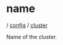 # name

/ [config](/reference/server-config/index.md) / [cluster](/reference/server-config/config/cluster/index.md) 

Name of the cluster.

